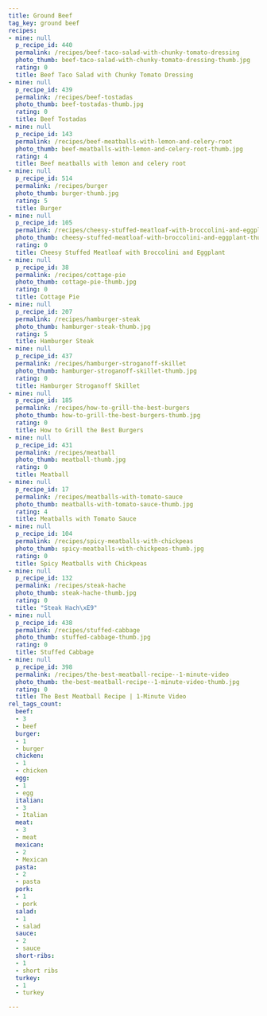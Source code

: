 ```yaml
---
title: Ground Beef
tag_key: ground beef
recipes:
- mine: null
  p_recipe_id: 440
  permalink: /recipes/beef-taco-salad-with-chunky-tomato-dressing
  photo_thumb: beef-taco-salad-with-chunky-tomato-dressing-thumb.jpg
  rating: 0
  title: Beef Taco Salad with Chunky Tomato Dressing
- mine: null
  p_recipe_id: 439
  permalink: /recipes/beef-tostadas
  photo_thumb: beef-tostadas-thumb.jpg
  rating: 0
  title: Beef Tostadas
- mine: null
  p_recipe_id: 143
  permalink: /recipes/beef-meatballs-with-lemon-and-celery-root
  photo_thumb: beef-meatballs-with-lemon-and-celery-root-thumb.jpg
  rating: 4
  title: Beef meatballs with lemon and celery root
- mine: null
  p_recipe_id: 514
  permalink: /recipes/burger
  photo_thumb: burger-thumb.jpg
  rating: 5
  title: Burger
- mine: null
  p_recipe_id: 105
  permalink: /recipes/cheesy-stuffed-meatloaf-with-broccolini-and-eggplant
  photo_thumb: cheesy-stuffed-meatloaf-with-broccolini-and-eggplant-thumb.jpg
  rating: 0
  title: Cheesy Stuffed Meatloaf with Broccolini and Eggplant
- mine: null
  p_recipe_id: 38
  permalink: /recipes/cottage-pie
  photo_thumb: cottage-pie-thumb.jpg
  rating: 0
  title: Cottage Pie
- mine: null
  p_recipe_id: 207
  permalink: /recipes/hamburger-steak
  photo_thumb: hamburger-steak-thumb.jpg
  rating: 5
  title: Hamburger Steak
- mine: null
  p_recipe_id: 437
  permalink: /recipes/hamburger-stroganoff-skillet
  photo_thumb: hamburger-stroganoff-skillet-thumb.jpg
  rating: 0
  title: Hamburger Stroganoff Skillet
- mine: null
  p_recipe_id: 185
  permalink: /recipes/how-to-grill-the-best-burgers
  photo_thumb: how-to-grill-the-best-burgers-thumb.jpg
  rating: 0
  title: How to Grill the Best Burgers
- mine: null
  p_recipe_id: 431
  permalink: /recipes/meatball
  photo_thumb: meatball-thumb.jpg
  rating: 0
  title: Meatball
- mine: null
  p_recipe_id: 17
  permalink: /recipes/meatballs-with-tomato-sauce
  photo_thumb: meatballs-with-tomato-sauce-thumb.jpg
  rating: 4
  title: Meatballs with Tomato Sauce
- mine: null
  p_recipe_id: 104
  permalink: /recipes/spicy-meatballs-with-chickpeas
  photo_thumb: spicy-meatballs-with-chickpeas-thumb.jpg
  rating: 0
  title: Spicy Meatballs with Chickpeas
- mine: null
  p_recipe_id: 132
  permalink: /recipes/steak-hache
  photo_thumb: steak-hache-thumb.jpg
  rating: 0
  title: "Steak Hach\xE9"
- mine: null
  p_recipe_id: 438
  permalink: /recipes/stuffed-cabbage
  photo_thumb: stuffed-cabbage-thumb.jpg
  rating: 0
  title: Stuffed Cabbage
- mine: null
  p_recipe_id: 398
  permalink: /recipes/the-best-meatball-recipe--1-minute-video
  photo_thumb: the-best-meatball-recipe--1-minute-video-thumb.jpg
  rating: 0
  title: The Best Meatball Recipe | 1-Minute Video
rel_tags_count:
  beef:
  - 3
  - beef
  burger:
  - 1
  - burger
  chicken:
  - 1
  - chicken
  egg:
  - 1
  - egg
  italian:
  - 3
  - Italian
  meat:
  - 3
  - meat
  mexican:
  - 2
  - Mexican
  pasta:
  - 2
  - pasta
  pork:
  - 1
  - pork
  salad:
  - 1
  - salad
  sauce:
  - 2
  - sauce
  short-ribs:
  - 1
  - short ribs
  turkey:
  - 1
  - turkey

---
```

